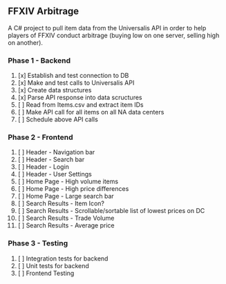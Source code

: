 ## FFXIV Arbitrage
A C# project to pull item data from the Universalis API in order to help players of FFXIV conduct arbitrage (buying low on one server, selling high on another).
### Phase 1 - Backend
1. [x] Establish and test connection to DB
2. [x] Make and test calls to Universalis API
3. [x] Create data structures 
4. [x] Parse API response into data scructures
5. [ ] Read from Items.csv and extract item IDs
6. [ ] Make API call for all items on all NA data centers
7. [ ] Schedule above API calls
### Phase 2 - Frontend
1. [ ] Header - Navigation bar
2. [ ] Header - Search bar
3. [ ] Header - Login
4. [ ] Header - User Settings
5. [ ] Home Page - High volume items
6. [ ] Home Page - High price differences
7. [ ] Home Page - Large search bar
8. [ ] Search Results - Item Icon?
9. [ ] Search Results - Scrollable/sortable list of lowest prices on DC
10. [ ] Search Results - Trade Volume
11. [ ] Search Results - Average price
### Phase 3 - Testing
1. [ ] Integration tests for backend
2. [ ] Unit tests for backend
3. [ ] Frontend Testing
